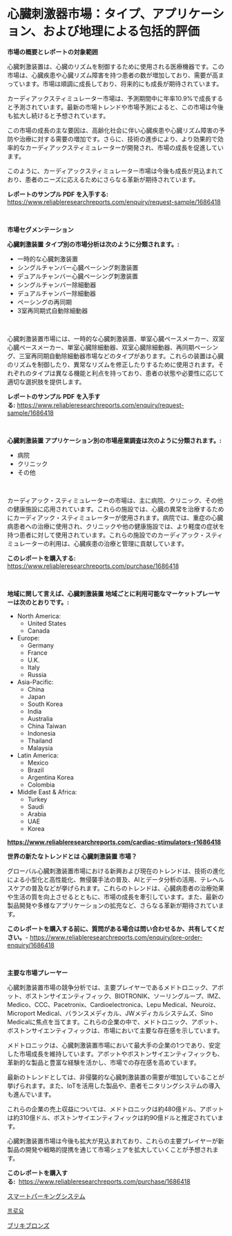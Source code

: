 <p><h1>心臓刺激器市場：タイプ、アプリケーション、および地理による包括的評価</h1></p><p><strong>市場の概要とレポートの対象範囲</strong></p>
<p><p>心臓刺激装置は、心臓のリズムを制御するために使用される医療機器です。この市場は、心臓疾患や心臓リズム障害を持つ患者の数が増加しており、需要が高まっています。市場は順調に成長しており、将来的にも成長が期待されています。</p><p>カーディアックスティミュレーター市場は、予測期間中に年率10.9%で成長すると予測されています。最新の市場トレンドや市場予測によると、この市場は今後も拡大し続けると予想されています。</p><p>この市場の成長の主な要因は、高齢化社会に伴い心臓疾患や心臓リズム障害の予防や治療に対する需要の増加です。さらに、技術の進歩により、より効果的で効率的なカーディアックスティミュレーターが開発され、市場の成長を促進しています。</p><p>このように、カーディアックスティミュレーター市場は今後も成長が見込まれており、患者のニーズに応えるためにさらなる革新が期待されています。</p></p>
<p><strong>レポートのサンプル PDF を入手する:</strong> <a href="https://www.reliableresearchreports.com/enquiry/request-sample/1686418">https://www.reliableresearchreports.com/enquiry/request-sample/1686418</a></p>
<p>&nbsp;</p>
<p><strong>市場セグメンテーション</strong></p>
<p><strong>心臓刺激装置 タイプ別の市場分析は次のように分類されます。:</strong></p>
<p><ul><li>一時的な心臓刺激装置</li><li>シングルチャンバー心臓ペーシング刺激装置</li><li>デュアルチャンバー心臓ペーシング刺激装置</li><li>シングルチャンバー除細動器</li><li>デュアルチャンバー除細動器</li><li>ペーシングの再同期</li><li>3室再同期式自動除細動器</li></ul></p>
<p>&nbsp;</p>
<p><p>心臓刺激装置市場には、一時的な心臓刺激装置、単室心臓ペースメーカー、双室心臓ペースメーカー、単室心臓除細動器、双室心臓除細動器、再同期ペーシング、三室再同期自動除細動器市場などのタイプがあります。これらの装置は心臓のリズムを制御したり、異常なリズムを修正したりするために使用されます。それぞれのタイプは異なる機能と利点を持っており、患者の状態や必要性に応じて適切な選択肢を提供します。</p></p>
<p><strong>レポートのサンプル PDF を入手する:</strong>&nbsp;<a href="https://www.reliableresearchreports.com/enquiry/request-sample/1686418">https://www.reliableresearchreports.com/enquiry/request-sample/1686418</a></p>
<p>&nbsp;</p>
<p><strong> 心臓刺激装置 アプリケーション別の市場産業調査は次のように分類されます。:</strong></p>
<p><ul><li>病院</li><li>クリニック</li><li>その他</li></ul></p>
<p>&nbsp;</p>
<p><p>カーディアック・スティミュレーターの市場は、主に病院、クリニック、その他の健康施設に応用されています。これらの施設では、心臓の異常を治療するためにカーディアック・スティミュレーターが使用されます。病院では、重症の心臓病患者への治療に使用され、クリニックや他の健康施設では、より軽度の症状を持つ患者に対して使用されています。これらの施設でのカーディアック・スティミュレーターの利用は、心臓疾患の治療と管理に貢献しています。</p></p>
<p><strong>このレポートを購入する:</strong>&nbsp; <a href="https://www.reliableresearchreports.com/purchase/1686418">https://www.reliableresearchreports.com/purchase/1686418</a></p>
<p>&nbsp;</p>
<p><strong>地域に関して言えば、心臓刺激装置 地域ごとに利用可能なマーケットプレーヤーは次のとおりです。:</strong></p>
<p><ul>
    <li>
        North America:
        <ul>
            <li>United States</li>
            <li>Canada</li>
        </ul>
    </li>
    <li>
        Europe:
        <ul>
            <li>Germany</li>
            <li>France</li>
            <li>U.K.</li>
            <li>Italy</li>
            <li>Russia</li>
        </ul>
    </li>
    <li>
        Asia-Pacific:
        <ul>
            <li>China</li>
            <li>Japan</li>
            <li>South Korea</li>
            <li>India</li>
            <li>Australia</li>
            <li>China Taiwan</li>
            <li>Indonesia</li>
            <li>Thailand</li>
            <li>Malaysia</li>
        </ul>
    </li>
    <li>
        Latin America:
        <ul>
            <li>Mexico</li>
            <li>Brazil</li>
            <li>Argentina Korea</li>
            <li>Colombia</li>
        </ul>
    </li>
    <li>
        Middle East & Africa:
        <ul>
            <li>Turkey</li>
            <li>Saudi</li>
            <li>Arabia</li>
            <li>UAE</li>
            <li>Korea</li>
        </ul>
    </li>
    </ul></p>
<p><strong><a href="https://www.reliableresearchreports.com/cardiac-stimulators-r1686418">https://www.reliableresearchreports.com/cardiac-stimulators-r1686418</a></strong>&nbsp;</p>
<p><strong>世界の新たなトレンドとは 心臓刺激装置 市場？</strong></p>
<p><p>グローバル心臓刺激装置市場における新興および現在のトレンドは、技術の進化による小型化と高性能化、無侵襲手法の普及、AIとデータ分析の活用、テレヘルスケアの普及などが挙げられます。これらのトレンドは、心臓病患者の治療効果や生活の質を向上させるとともに、市場の成長を牽引しています。また、最新の製品開発や多様なアプリケーションの拡充など、さらなる革新が期待されています。</p></p>
<p><strong>このレポートを購入する前に、質問がある場合は問い合わせるか、共有してください。</strong>- <a href="https://www.reliableresearchreports.com/enquiry/pre-order-enquiry/1686418">https://www.reliableresearchreports.com/enquiry/pre-order-enquiry/1686418</a></p>
<p>&nbsp;</p>
<p><strong>主要な市場プレーヤー</strong></p>
<p><p>心臓刺激装置市場の競争分析では、主要プレイヤーであるメドトロニック、アボット、ボストンサイエンティフィック、BIOTRONIK、ソーリングループ、IMZ、Medico、CCC、Pacetronix、Cardioelectronica、Lepu Medical、Neuroiz、Microport Medical、バランスメディカル、JWメディカルシステムズ、Sino Medicalに焦点を当てます。これらの企業の中で、メドトロニック、アボット、ボストンサイエンティフィックは、市場において主要な存在感を示しています。</p><p>メドトロニックは、心臓刺激装置市場において最大手の企業の1つであり、安定した市場成長を維持しています。アボットやボストンサイエンティフィックも、革新的な製品と豊富な経験を活かし、市場での存在感を高めています。</p><p>最新のトレンドとしては、非侵襲的な心臓刺激装置の需要が増加していることが挙げられます。また、IoTを活用した製品や、患者モニタリングシステムの導入も進んでいます。</p><p>これらの企業の売上収益については、メドトロニックは約480億ドル、アボットは約310億ドル、ボストンサイエンティフィックは約90億ドルと推定されています。</p><p>心臓刺激装置市場は今後も拡大が見込まれており、これらの主要プレイヤーが新製品の開発や戦略的提携を通じて市場シェアを拡大していくことが予想されます。</p></p>
<p><strong>このレポートを購入する:</strong>&nbsp;&nbsp;<a href="https://www.reliableresearchreports.com/purchase/1686418">https://www.reliableresearchreports.com/purchase/1686418</a></p>
<p><p><a href="https://github.com/JacksonWiza1924/Market-Research-Report-List-1/blob/main/730757824830.md">スマートパーキングシステム</a></p><p><a href="https://github.com/RichardLueilwitz787/Market-Research-Report-List-1/blob/main/844908722870.md">프로요</a></p><p><a href="https://medium.com/@lonnyguann/%E3%82%B9%E3%82%BA%E9%9D%92%E9%8A%85%E5%B8%82%E5%A0%B4%E3%81%AF%E5%B8%82%E5%A0%B4%E3%82%B7%E3%82%A7%E3%82%A2-%E5%B8%82%E5%A0%B4%E5%8B%95%E5%90%91-%E5%B8%82%E5%A0%B4%E6%88%90%E9%95%B7%E3%81%AB%E9%96%A2%E3%81%99%E3%82%8B%E6%83%85%E5%A0%B1%E3%82%92%E6%8F%90%E4%BE%9B%E3%81%97%E3%81%BE%E3%81%99-d25883af574d">ブリキブロンズ</a></p></p>